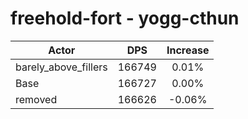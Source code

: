 # freehold-fort - yogg-cthun
| Actor | DPS | Increase |
|---|:---:|:---:|
|barely_above_fillers|166749|0.01%|
|Base|166727|0.00%|
|removed|166626|-0.06%|
